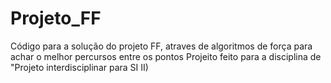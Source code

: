 # Projeto_FF
Código para a solução do projeto FF, atraves de algoritmos de força para achar o melhor percursos entre os pontos
Projeito feito para a disciplina de "Projeto interdisciplinar para SI II)

